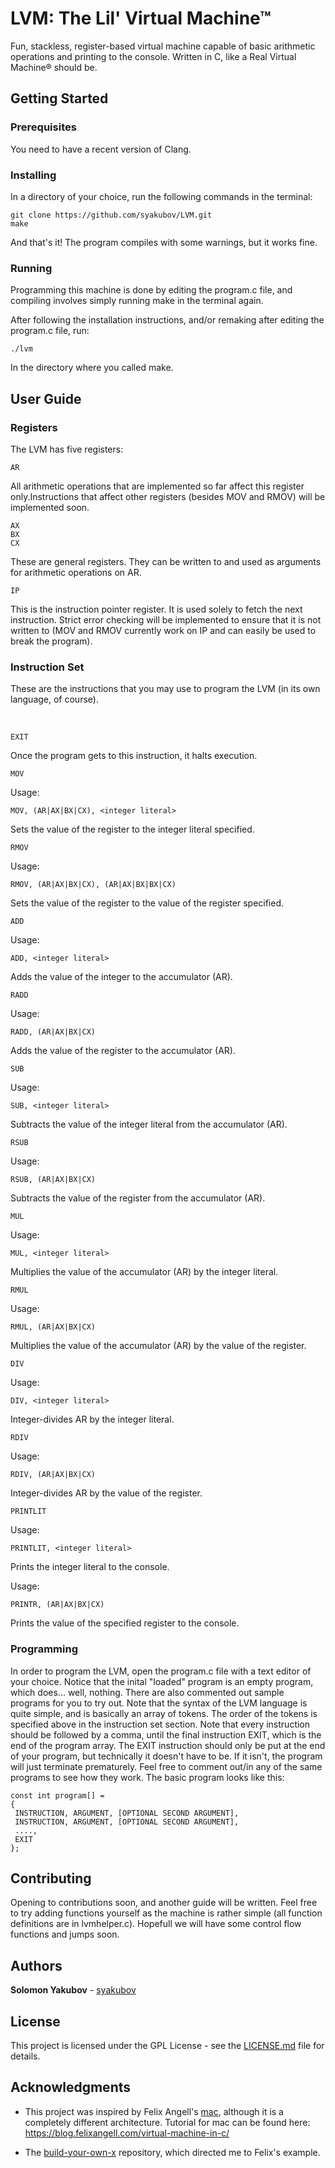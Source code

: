 # LVM: The Lil' Virtual Machine&trade;

Fun, stackless, register-based virtual machine capable of basic arithmetic operations and printing to the console. Written in C, like a Real Virtual Machine&reg; should be.

## Getting Started

### Prerequisites

You need to have a recent version of Clang.
### Installing

In a directory of your choice, run the following commands in the terminal:
<br>

```
git clone https://github.com/syakubov/LVM.git
make
```
And that's it! The program compiles with some warnings, but it works fine. 
### Running

Programming this machine is done by editing the program.c file, and compiling involves simply running make in the terminal again.
<br>

After following the installation instructions, and/or remaking after editing the program.c file, run:
<br>


```
./lvm
```
In the directory where you called make.
## User Guide

### Registers

The LVM has five registers:

```
AR
```

All arithmetic operations that are implemented so far affect this register only.Instructions that affect other registers (besides MOV and RMOV) will be implemented soon.

```
AX
BX
CX
```
These are general registers. They can be written to and used as arguments for arithmetic operations on AR.
```
IP
```
This is the instruction pointer register. It is used solely to fetch the next instruction. Strict error checking will be implemented to ensure that it is not written to (MOV and RMOV currently work on IP and can easily be used to break the program).
### Instruction Set

These are the instructions that you may use to program the LVM (in its own language, of course).

<br>

```
EXIT
```

Once the program gets to this instruction, it halts execution.
<br>

```
MOV
```
Usage:

```
MOV, (AR|AX|BX|CX), <integer literal>
```

Sets the value of the register to the integer literal specified.
<br>

```
RMOV
```
Usage:

```
RMOV, (AR|AX|BX|CX), (AR|AX|BX|BX|CX)
```

Sets the value of the register to the value of the register specified.
<br>

```
ADD
```
Usage:

```
ADD, <integer literal>
```
Adds the value of the integer to the accumulator (AR).
<br>

```
RADD
```

Usage:

```
RADD, (AR|AX|BX|CX)
```

Adds the value of the register to the accumulator (AR).
<br>

```
SUB
```
Usage:

```
SUB, <integer literal>
```
Subtracts the value of the integer literal from the accumulator (AR).
<br>

```
RSUB
```

Usage:

```
RSUB, (AR|AX|BX|CX)
```
Subtracts the value of the register from the accumulator (AR).
<br>

```
MUL
```

Usage:

```
MUL, <integer literal>
```
Multiplies the value of the accumulator (AR) by the integer literal.
<br>

```
RMUL
```

Usage:

```
RMUL, (AR|AX|BX|CX)
```
Multiplies the value of the accumulator (AR) by the value of the register.
<br>

```
DIV
```

Usage:

```
DIV, <integer literal>
```
Integer-divides AR by the integer literal.
<br>

```
RDIV
```

Usage:

```
RDIV, (AR|AX|BX|CX)
```
Integer-divides AR by the value of the register.
<br>

```
PRINTLIT
```

Usage:

```
PRINTLIT, <integer literal>
```
Prints the integer literal to the console.
<br>

Usage:

```
PRINTR, (AR|AX|BX|CX)
```
Prints the value of the specified register to the console.
<br>

### Programming

In order to program the LVM, open the program.c file with a text editor of your choice. Notice that the inital "loaded" program is an empty program, which does... well, nothing. There are also commented out sample programs for you to try out. Note that the syntax of the LVM language is quite simple, and is basically an array of tokens. The order of the tokens is specified above in the instruction set section. Note that every instruction should be followed by a comma, until the final instruction EXIT, which is the end of the program array. The EXIT instruction should only be put at the end of your program, but technically it doesn't have to be. If it isn't, the program will just terminate prematurely. Feel free to comment out/in any of the same programs to see how they work. The basic program looks like this:

```
const int program[] =
{
 INSTRUCTION, ARGUMENT, [OPTIONAL SECOND ARGUMENT],
 INSTRUCTION, ARGUMENT, [OPTIONAL SECOND ARGUMENT],
 ....,
 EXIT
};
```

## Contributing

Opening to contributions soon, and another guide will be written. Feel free to try adding functions yourself as the machine is rather simple (all function definitions are in lvmhelper.c). Hopefull we will have some control flow functions and jumps soon.

## Authors

 **Solomon Yakubov** - [syakubov](https://github.com/syakubov)

## License

This project is licensed under the GPL License - see the [LICENSE.md](LICENSE.md) file for details.

## Acknowledgments

* This project was inspired by Felix Angell's [mac](https://github.com/felixangell/mac), although it is a completely different architecture. Tutorial for mac can be found here: https://blog.felixangell.com/virtual-machine-in-c/

* The [build-your-own-x](https://github.com/danistefanovic/build-your-own-x) repository, which directed me to Felix's example.

